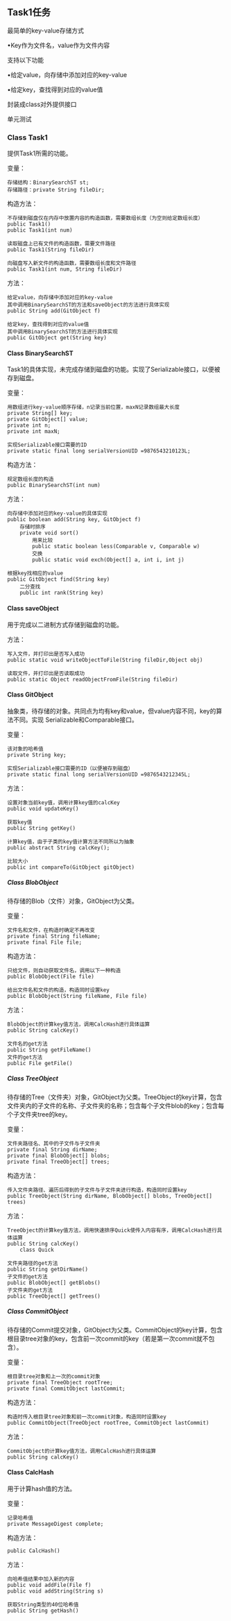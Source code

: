 ## Task1任务

最简单的key-value存储方式

•Key作为文件名，value作为文件内容

支持以下功能

•给定value，向存储中添加对应的key-value

•给定key，查找得到对应的value值

封装成class对外提供接口

单元测试

### Class Task1

提供Task1所需的功能。

变量：

```
存储结构：BinarySearchST st;
存储路径：private String fileDir;
```

构造方法：

```
不存储到磁盘仅在内存中放置内容的构造函数，需要数组长度（为空则给定数组长度）
public Task1()
public Task1(int num) 

读取磁盘上已有文件的构造函数，需要文件路径
public Task1(String fileDir)

向磁盘写入新文件的构造函数，需要数组长度和文件路径
public Task1(int num, String fileDir) 
```

方法：

```
给定value，向存储中添加对应的key-value
其中调用BinarySearchST的方法和saveObject的方法进行具体实现
public String add(GitObject f) 

给定key，查找得到对应的value值
其中调用BinarySearchST的方法进行具体实现
public GitObject get(String key)
```

#### Class BinarySearchST

Task1的具体实现，未完成存储到磁盘的功能。实现了Serializable接口，以便被存到磁盘。

变量：

```
用数组进行key-value顺序存储，n记录当前位置，maxN记录数组最大长度
private String[] key;
private GitObject[] value;
private int n;
private int maxN;

实现Serializable接口需要的ID
private static final long serialVersionUID =9876543210123L;
```

构造方法：

```
规定数组长度的构造
public BinarySearchST(int num)
```

方法：

```
向存储中添加对应的key-value的具体实现
public boolean add(String key, GitObject f)
	存储时排序
	private void sort()
		用来比较
		public static boolean less(Comparable v, Comparable w)
		交换
		public static void exch(Object[] a, int i, int j)
  
根据key找相应的value
public GitObject find(String key)
	二分查找
    public int rank(String key)
```

#### Class saveObject

用于完成以二进制方式存储到磁盘的功能。

方法：

```
写入文件，并打印出是否写入成功
public static void writeObjectToFile(String fileDir,Object obj)

读取文件，并打印出是否读取成功
public static Object readObjectFromFile(String fileDir)
```

#### Class GitObject

抽象类，待存储的对象。共同点为均有key和value，但value内容不同，key的算法不同。实现 Serializable和Comparable接口。

变量：

```
该对象的哈希值
private String key;

实现Serializable接口需要的ID（以便被存到磁盘）
private static final long serialVersionUID =9876543212345L;
```

方法：

```
设置对象当前key值，调用计算key值的calcKey
public void updateKey()

获取key值
public String getKey()

计算key值，由于子类的key值计算方法不同所以为抽象
public abstract String calcKey();

比较大小
public int compareTo(GitObject gitObject)
```

##### Class BlobObject

待存储的Blob（文件）对象，GitObject为父类。

变量：

```
文件名和文件，在构造时确定不再改变
private final String fileName;
private final File file;
```

构造方法：

```
只给文件，则自动获取文件名，调用以下一种构造
public BlobObject(File file)

给出文件名和文件的构造，构造同时设置key
public BlobObject(String fileName, File file)
```

方法：

```
BlobObject的计算key值方法，调用CalcHash进行具体运算
public String calcKey() 

文件名的get方法
public String getFileName() 
文件的get方法
public File getFile() 
```

##### Class TreeObject

待存储的Tree（文件夹）对象，GitObject为父类。TreeObject的key计算，包含文件夹内的子文件的名称、子文件夹的名称；包含每个子文件blob的key；包含每个子文件夹tree的key。

变量：

```
文件夹路径名、其中的子文件与子文件夹
private final String dirName;
private final BlobObject[] blobs;
private final TreeObject[] trees;
```

构造方法：

```
传入文件夹路径、遍历后得到的子文件与子文件夹进行构造，构造同时设置key
public TreeObject(String dirName, BlobObject[] blobs, TreeObject[] trees)
```

方法：

```
TreeObject的计算key值方法，调用快速排序Quick使传入内容有序，调用CalcHash进行具体运算
public String calcKey()
	class Quick

文件夹路径的get方法
public String getDirName() 
子文件的get方法
public BlobObject[] getBlobs()
子文件夹的get方法
public TreeObject[] getTrees()
```

##### Class CommitObject

待存储的Commit提交对象，GitObject为父类。CommitObject的key计算，包含根目录tree对象的key，包含前一次commit的key（若是第一次commit就不包含）。

变量：

```
根目录tree对象和上一次的commit对象
private final TreeObject rootTree;
private final CommitObject lastCommit;
```

构造方法：

```
构造时传入根目录tree对象和前一次commit对象，构造同时设置key
public CommitObject(TreeObject rootTree, CommitObject lastCommit)
```

方法：

```
CommitObject的计算key值方法，调用CalcHash进行具体运算
public String calcKey() 
```

#### Class CalcHash

用于计算hash值的方法。

变量：

```
记录哈希值
private MessageDigest complete;
```

构造方法：

```
public CalcHash()
```

方法：

```
向哈希值结果中加入新的内容
public void addFile(File f) 
public void addString(String s)

获取String类型的40位哈希值
public String getHash()
```